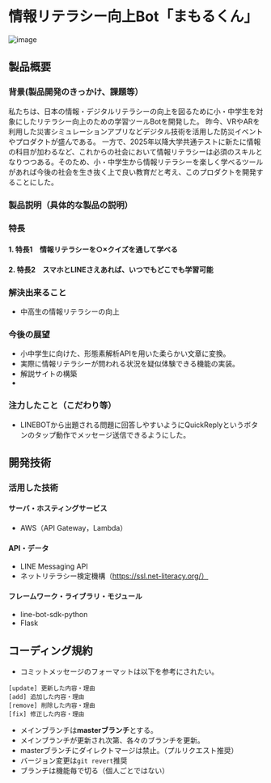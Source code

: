 # 情報リテラシー向上Bot「まもるくん」

![image](https://user-images.githubusercontent.com/106864912/197318590-d281e066-0932-4440-bc87-1933d76fef1b.png)

## 製品概要
### 背景(製品開発のきっかけ、課題等）
私たちは、日本の情報・デジタルリテラシーの向上を図るために小・中学生を対象にしたリテラシー向上のための学習ツールBotを開発した。
昨今、VRやARを利用した災害シミュレーションアプリなどデジタル技術を活用した防災イベントやプロダクトが盛んである。
一方で、2025年以降大学共通テストに新たに情報の科目が加わるなど、これからの社会において情報リテラシーは必須のスキルとなりつつある。そのため、小・中学生から情報リテラシーを楽しく学べるツールがあれば今後の社会を生き抜く上で良い教育だと考え、このプロダクトを開発することにした。
### 製品説明（具体的な製品の説明）
### 特長
#### 1. 特長1　情報リテラシーを○×クイズを通して学べる
#### 2. 特長2　スマホとLINEさえあれば、いつでもどこでも学習可能

### 解決出来ること
- 中高生の情報リテラシーの向上
### 今後の展望
- 小中学生に向けた、形態素解析APIを用いた柔らかい文章に変換。
- 実際に情報リテラシーが問われる状況を疑似体験できる機能の実装。
- 解説サイトの構築
- 
### 注力したこと（こだわり等）
* LINEBOTから出題される問題に回答しやすいようにQuickReplyというボタンのタップ動作でメッセージ送信できるようにした。

## 開発技術
### 活用した技術
#### サーバ・ホスティングサービス
* AWS（API Gateway，Lambda）

#### API・データ
* LINE Messaging API
* ネットリテラシー検定機構（https://ssl.net-literacy.org/）

#### フレームワーク・ライブラリ・モジュール
* line-bot-sdk-python
* Flask

## コーディング規約
- コミットメッセージのフォーマットは以下を参考にされたい。  
```
[update] 更新した内容・理由
[add] 追加した内容・理由
[remove] 削除した内容・理由
[fix] 修正した内容・理由
```
- メインブランチは**masterブランチ**とする。
- メインブランチが更新され次第、各々のブランチを更新。
- masterブランチにダイレクトマージは禁止。（プルリクエスト推奨）
- バージョン変更は```git revert```推奨
- ブランチは機能毎で切る（個人ごとではない）
